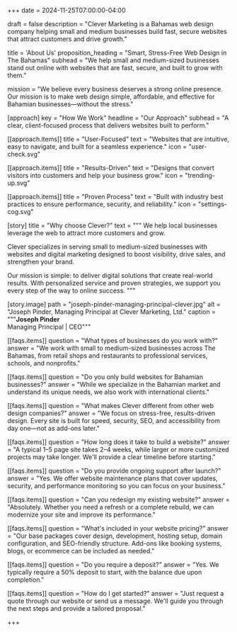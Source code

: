 +++
date = 2024-11-25T07:00:00-04:00

draft = false
description = "Clever Marketing is a Bahamas web design company helping small and medium businesses build fast, secure websites that attract customers and drive growth."

title = 'About Us'
proposition_heading = "Smart, Stress-Free Web Design in The Bahamas"
subhead = "We help small and medium-sized businesses stand out online with websites that are fast, secure, and built to grow with them."

mission = "We believe every business deserves a strong online presence. Our mission is to make web design simple, affordable, and effective for Bahamian businesses—without the stress."

[approach]
key = "How We Work"
headline = "Our Approach"
subhead = "A clear, client-focused process that delivers websites built to perform."

[[approach.items]]
title = "User-Focused"
text = "Websites that are intuitive, easy to navigate, and built for a seamless experience."
icon = "user-check.svg"

[[approach.items]]
title = "Results-Driven"
text = "Designs that convert visitors into customers and help your business grow."
icon = "trending-up.svg"

[[approach.items]]
title = "Proven Process"
text = "Built with industry best practices to ensure performance, security, and reliability."
icon = "settings-cog.svg"

[story]
title = "Why choose Clever?"
text = """
We help local businesses leverage the web to attract more customers and grow.

Clever specializes in serving small to medium-sized businesses with websites and digital marketing designed to boost visibility, drive sales, and strengthen your brand.

Our mission is simple: to deliver digital solutions that create real-world results. With personalized service and proven strategies, we support you every step of the way to online success.
"""

[story.image]
path = "joseph-pinder-managing-principal-clever.jpg"
alt = "Joseph Pinder, Managing Principal at Clever Marketing, Ltd."
caption = """<strong class="[ font--5 upper ]">Joseph Pinder</strong><br>
<span>Managing Principal | CEO</span>"""

[[faqs.items]]
question = "What types of businesses do you work with?"
answer = "We work with small to medium-sized businesses across The Bahamas, from retail shops and restaurants to professional services, schools, and nonprofits."

[[faqs.items]]
question = "Do you only build websites for Bahamian businesses?"
answer = "While we specialize in the Bahamian market and understand its unique needs, we also work with international clients."

[[faqs.items]]
question = "What makes Clever different from other web design companies?"
answer = "We focus on stress-free, results-driven design. Every site is built for speed, security, SEO, and accessibility from day one—not as add-ons later."

[[faqs.items]]
question = "How long does it take to build a website?"
answer = "A typical 1–5 page site takes 2–4 weeks, while larger or more customized projects may take longer. We'll provide a clear timeline before starting."

[[faqs.items]]
question = "Do you provide ongoing support after launch?"
answer = "Yes. We offer website maintenance plans that cover updates, security, and performance monitoring so you can focus on your business."

[[faqs.items]]
question = "Can you redesign my existing website?"
answer = "Absolutely. Whether you need a refresh or a complete rebuild, we can modernize your site and improve its performance."

[[faqs.items]]
question = "What's included in your website pricing?"
answer = "Our base packages cover design, development, hosting setup, domain configuration, and SEO-friendly structure. Add-ons like booking systems, blogs, or ecommerce can be included as needed."

[[faqs.items]]
question = "Do you require a deposit?"
answer = "Yes. We typically require a 50% deposit to start, with the balance due upon completion."

[[faqs.items]]
question = "How do I get started?"
answer = "Just request a quote through our website or send us a message. We'll guide you through the next steps and provide a tailored proposal."


+++
